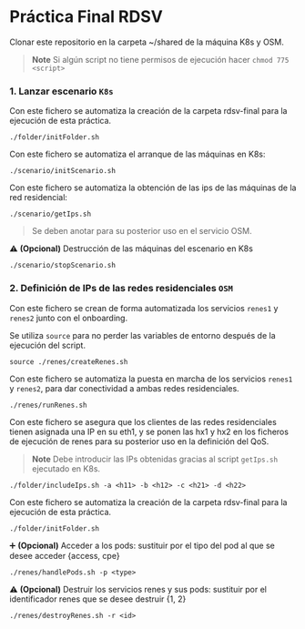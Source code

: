 # Práctica Final RDSV

Clonar este repositorio en la carpeta ~/shared de la máquina K8s y OSM.

>__Note__ Si algún script no tiene permisos de ejecución hacer `chmod 775 <script>`



### 1. Lanzar escenario ``` K8s ```

Con este fichero se automatiza la creación de la carpeta rdsv-final para la ejecución de esta práctica.

```
./folder/initFolder.sh
```

Con este fichero se automatiza el arranque de las máquinas en K8s:

```
./scenario/initScenario.sh
```

Con este fichero se automatiza la obtención de las ips de las máquinas de la red residencial:

```
./scenario/getIps.sh
```

> Se deben anotar para su posterior uso en el servicio OSM.

:warning: **(Opcional)** Destrucción de las máquinas del escenario en K8s

```
./scenario/stopScenario.sh
```

### 2. Definición de IPs de las redes residenciales ``` OSM ```

Con este fichero se crean de forma automatizada los servicios `renes1` y `renes2` junto con el onboarding.

Se utiliza `source` para no perder las variables de entorno después de la ejecución del script.

```
source ./renes/createRenes.sh
```

Con este fichero se automatiza la puesta en marcha de los servicios `renes1` y `renes2`, para dar conectividad a ambas redes residenciales.

```
./renes/runRenes.sh
```

Con este fichero se asegura que los clientes de las redes residenciales tienen asignada una IP en su eth1, y se ponen las hx1 y hx2 en los ficheros de ejecución de renes para su posterior uso en la definición del QoS.

>__Note__ Debe introducir las IPs obtenidas gracias al script `getIps.sh` ejecutado en K8s.

```
./folder/includeIps.sh -a <h11> -b <h12> -c <h21> -d <h22>
```

Con este fichero se automatiza la creación de la carpeta rdsv-final para la ejecución de esta práctica.

```
./folder/initFolder.sh
```

:heavy_plus_sign: **(Opcional)** Acceder a los pods: sustituir <type> por el tipo del pod al que se desee acceder {access, cpe}

```
./renes/handlePods.sh -p <type>
```

:warning: **(Opcional)** Destruir los servicios renes y sus pods: sustituir <id> por el identificador renes que se desee destruir {1, 2}

```
./renes/destroyRenes.sh -r <id>
```
